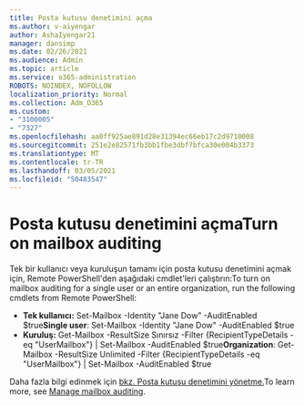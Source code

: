 ```yaml
---
title: Posta kutusu denetimini açma
ms.author: v-aiyengar
author: AshaIyengar21
manager: dansimp
ms.date: 02/26/2021
ms.audience: Admin
ms.topic: article
ms.service: o365-administration
ROBOTS: NOINDEX, NOFOLLOW
localization_priority: Normal
ms.collection: Adm_O365
ms.custom:
- "3100005"
- "7327"
ms.openlocfilehash: aa0ff925ae891d28e31394ec66eb17c2d9710008
ms.sourcegitcommit: 251e2e82571fb3bb1fbe3dbf7bfca30e004b3373
ms.translationtype: MT
ms.contentlocale: tr-TR
ms.lasthandoff: 03/05/2021
ms.locfileid: "50483547"
---
```

# <a name="turn-on-mailbox-auditing"></a><span data-ttu-id="f2938-102">Posta kutusu denetimini açma</span><span class="sxs-lookup"><span data-stu-id="f2938-102">Turn on mailbox auditing</span></span>

<span data-ttu-id="f2938-103">Tek bir kullanıcı veya kuruluşun tamamı için posta kutusu denetimini açmak için, Remote PowerShell'den aşağıdaki cmdlet'leri çalıştırın:</span><span class="sxs-lookup"><span data-stu-id="f2938-103">To turn on mailbox auditing for a single user or an entire organization, run the following cmdlets from Remote PowerShell:</span></span>

- <span data-ttu-id="f2938-104">**Tek kullanıcı:** Set-Mailbox -Identity "Jane Dow" -AuditEnabled $true</span><span class="sxs-lookup"><span data-stu-id="f2938-104">**Single user**: Set-Mailbox -Identity "Jane Dow" -AuditEnabled $true</span></span>
- <span data-ttu-id="f2938-105">**Kuruluş:** Get-Mailbox -ResultSize Sınırsız -Filter {RecipientTypeDetails -eq "UserMailbox"} | Set-Mailbox -AuditEnabled $true</span><span class="sxs-lookup"><span data-stu-id="f2938-105">**Organization**: Get-Mailbox -ResultSize Unlimited -Filter {RecipientTypeDetails -eq "UserMailbox"} | Set-Mailbox -AuditEnabled $true</span></span>

<span data-ttu-id="f2938-106">Daha fazla bilgi edinmek için [bkz. Posta kutusu denetimini yönetme.](https://go.microsoft.com/fwlink/?linkid=2103668)</span><span class="sxs-lookup"><span data-stu-id="f2938-106">To learn more, see [Manage mailbox auditing](https://go.microsoft.com/fwlink/?linkid=2103668).</span></span>